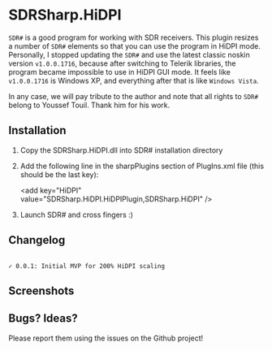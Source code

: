 # SDRSharp.HiDPI

`SDR#` is a good program for working with SDR receivers. This plugin resizes a number of `SDR#` elements so that you can use the program in HiDPI mode.
Personally, I stopped updating the `SDR#` and use the latest classic noskin version `v1.0.0.1716`, because after switching to Telerik libraries, the program became impossible to use in HiDPI GUI mode. It feels like `v1.0.0.1716` is Windows XP, and everything after that is like `Windows Vista`.

In any case, we will pay tribute to the author and note that all rights to `SDR#` belong to Youssef Touil. Thank him for his work.


## Installation

1. Copy the SDRSharp.HiDPI.dll into SDR# installation directory
2. Add the following line in the sharpPlugins section of PlugIns.xml file (this should be the last key):

	&lt;add key="HiDPI" value="SDRSharp.HiDPI.HiDPIPlugin,SDRSharp.HiDPI" /&gt;

3. Launch SDR# and cross fingers :)


## Changelog

<code>
&#x2713; 0.0.1: Initial MVP for 200% HiDPI scaling
</code>


## Screenshots

<!--img src="Screenshots/image_non_HiDPI.png" width="1280" /-->
<!--img src="Screenshots/image_HiDPI.png" width="1280" /-->


## Bugs? Ideas?

Please report them using the issues on the Github project!
